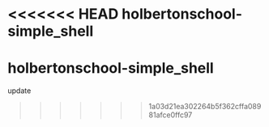<<<<<<< HEAD
holbertonschool-simple_shell
=======
# holbertonschool-simple_shell
update
>>>>>>> 1a03d21ea302264b5f362cffa08981afce0ffc97
